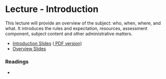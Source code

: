 Lecture - Introduction
======================

This lecture will provide an overview of the subject: who, when, where, and what. It introduces the rules and expectation, resources, assessment component, subject content and other administrative matters.

- <a target="_blank" href="introduction.html" file="html"> Introduction Slides</a>
  (<a href="introduction.pdf" file="print"> PDF version</a>)
- <a target="_blank" href="overview.html" file="html"> Overview Slides</a>

### Readings
-
